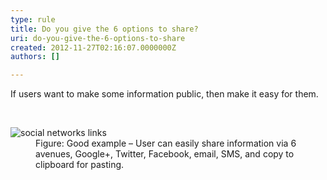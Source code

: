 ```yaml
---
type: rule
title: Do you give the 6 options to share?
uri: do-you-give-the-6-options-to-share
created: 2012-11-27T02:16:07.0000000Z
authors: []

---
```




<span class='intro'> <p>If users want to make some information public, then make it easy for them.</p> </span>

​
<dl class="goodImage"><dt>
      <img alt="social networks links" src="http&#58;//www.ssw.com.au/ssw/Standards/Rules/Images/social-networks.jpg" />
   </dt><dd>Figure&#58; Good example – User can easily share information via 6 avenues, Google+, Twitter, Facebook, email, SMS, and copy to clipboard for pasting.</dd></dl><p>
   <br>
</p>


